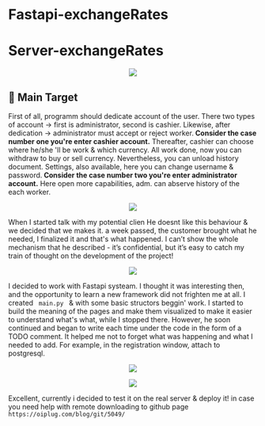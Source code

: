# Fastapi-exchangeRates
# Server-exchangeRates
<p align="center">
  <img src="https://media.giphy.com/media/d2Z12G5H3wAjPpkI/giphy.gif">
</p>
<h2> 🎯 Main Target </h2>
<p> First of all, programm should dedicate account of the user. There two types of account -> first is administrator, second is cashier. Likewise, after dedication -> administrator must accept or reject worker.<b> Consider the case number one you're enter cashier account.</b> Thereafter, cashier can choose where he/she 'll be work & which currency. All work done, now you can withdraw to buy or sell currency. Nevertheless, you can unload history document. Settings, also available, here you can change username & password.<b> Consider the case number two you're enter administrator account.</b> Here open more capabilities, adm. can abserve history of the each worker. </p>
<p align="center">
  <img src="https://sun9-26.userapi.com/impg/BKWU11ABXlCj-xpP_Pj6vijXxZtxk72SC75UQQ/UgmQeDLg3Js.jpg?size=604x580&quality=96&sign=d3c47d957af570dfee16c2c320cb1952&type=album">
</p>
<p> When I started talk with my potential clien He doesnt like this behaviour & we decided that we makes it. a week passed, the customer brought what he needed, I finalized it and that's what happened. I can’t show the whole mechanism that he described - it’s confidential, but it’s easy to catch my train of thought on the development of the project!</p>
<p align="center">
  <img src="https://sun9-68.userapi.com/impg/86rsCQS5tlXCUOyxbxPXJsnxvWrP7luFgqbccA/kCeC96jivsA.jpg?size=1475x461&quality=96&sign=2555b0d4a0092ac08fa19a399a8715f4&type=album">
</p>
<p> I decided to work with Fastapi systeam. I thought it was interesting then, and the opportunity to learn a new framework did not frighten me at all. I created <code> main.py </code> & with some basic structors beggin' work. I started to build the meaning of the pages and make them visualized to make it easier to understand what's what, while I stopped there. However, he soon continued and began to write each time under the code in the form of a TODO comment. It helped me not to forget what was happening and what I needed to add. For example, in the registration window, attach to postgresql.  </p>
<p align="center">
  <img src="https://sun9-81.userapi.com/impg/NyhXYBVcFZcxrdAnRAAAoi5LAEuOn7veiPuy1w/KJ0u2iYUkwI.jpg?size=1920x1080&quality=96&sign=8e766bea8ab7dc5870e679aa2108ef93&type=album">
</p>
<p align="center">
  <img src="https://sun9-50.userapi.com/impg/RDlX_yGhA80e35-EdqlCbUNkJpWyzCIBtGNDDA/XdJW09RfkzY.jpg?size=1920x1080&quality=96&sign=8f145b5000551ac80f0df3b52aa1b572&type=album">
</p>
<p> Excellent, currently i decided to test it on the real server & deploy it! in case you need help with remote downloading to github page <code> https://oiplug.com/blog/git/5049/ </code> </p>
